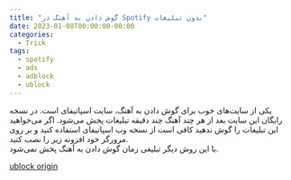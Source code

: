 ```yaml
---
title: "گوش دادن به آهنگ در Spotify بدون تبلیغات"
date: 2023-01-08T00:00:00-00:00
categories:
  - Trick
tags:
  - spotify
  - ads
  - adblock
  - ublock
---
```


یکی از سایت‌های خوب برای گوش دادن به آهنگ، سایت اسپاتیفای است. در نسخه رایگان این سایت بعد از هر چند آهنگ چند دقیقه تبلیغات پخش می‌شود. اگر می‌خواهید این تبلیغات را گوش ندهید کافی است از نسخه وب اسپاتیفای استفاده کنید و بر روی مرورگر خود افزونه زیر را نصب کنید.  
با این روش دیگر تبلیغی زمان گوش دادن به آهنگ پخش نمی‌شود.  

[ublock origin](https://blog.mhkarami97.ir/trick/block_ads_browser/)  